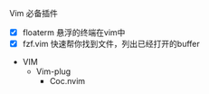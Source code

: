 

Vim 必备插件

- [x] floaterm
	悬浮的终端在vim中
- [x] fzf.vim
	快速帮你找到文件，列出已经打开的buffer

- VIM
	- Vim-plug
		- Coc.nvim